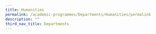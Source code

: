 ```yaml
---
title: Humanities
permalink: /academic-programmes/Departments/Humanities/permalink
description: ""
third_nav_title: Departments
---
```

